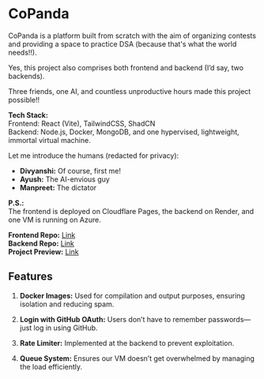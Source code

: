 # CoPanda

CoPanda is a platform built from scratch with the aim of organizing contests and providing a space to practice DSA (because that's what the world needs!!).

Yes, this project also comprises both frontend and backend (I’d say, two backends).

Three friends, one AI, and countless unproductive hours made this project possible!!

**Tech Stack:**  
Frontend: React (Vite), TailwindCSS, ShadCN  
Backend: Node.js, Docker, MongoDB, and one hypervised, lightweight, immortal virtual machine.

Let me introduce the humans (redacted for privacy):

- **Divyanshi:** Of course, first me!  
- **Ayush:** The AI-envious guy  
- **Manpreet:** The dictator

**P.S.:**  
The frontend is deployed on Cloudflare Pages, the backend on Render, and one VM is running on Azure.

**Frontend Repo:** [Link](https://github.com/dhs26206/Browser-IDE-FrontEnd)  
**Backend Repo:** [Link](https://github.com/manpreet-singh1040/ashleel-backend)  
**Project Preview:** [Link](https://code.ddks.tech)

## Features

1. **Docker Images:** Used for compilation and output purposes, ensuring isolation and reducing spam.

2. **Login with GitHub OAuth:** Users don’t have to remember passwords—just log in using GitHub.

3. **Rate Limiter:** Implemented at the backend to prevent exploitation.

4. **Queue System:** Ensures our VM doesn’t get overwhelmed by managing the load efficiently.

